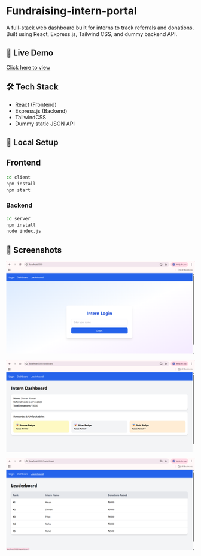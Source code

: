 # Fundraising-intern-portal
A full-stack web dashboard built for interns to track referrals and donations. Built using React, Express.js, Tailwind CSS, and dummy backend API.

## 🔗 Live Demo
[Click here to view](https://your-netlify-link.netlify.app)

## 🛠 Tech Stack
- React (Frontend)
- Express.js (Backend)
- TailwindCSS
- Dummy static JSON API

## 🚀 Local Setup

## Frontend
```bash
cd client
npm install
npm start
```

### Backend
```bash
cd server
npm install
node index.js
```
## 📸 Screenshots 

![Login Page](https://raw.githubusercontent.com/simran043/Fundraising-intern-portal/main/screenshort/Login.png)

![Dashboard](https://raw.githubusercontent.com/simran043/Fundraising-intern-portal/main/screenshort/Dashboard.png)

![Leaderboard](https://raw.githubusercontent.com/simran043/Fundraising-intern-portal/main/screenshort/Leaderboard.png)

